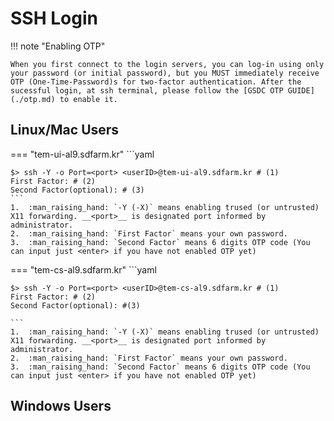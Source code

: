 # SSH Login

!!! note "Enabling OTP"

    When you first connect to the login servers, you can log-in using only your password (or initial password), but you MUST immediately receive OTP (One-Time-Password)s for two-factor authentication. After the sucessful login, at ssh terminal, please follow the [GSDC OTP GUIDE](./otp.md) to enable it. 

## Linux/Mac Users

=== "tem-ui-al9.sdfarm.kr"
    ```yaml

    $> ssh -Y -o Port=<port> <userID>@tem-ui-al9.sdfarm.kr # (1)
    First Factor: # (2)
    Second Factor(optional): # (3)    
    ```
    1.  :man_raising_hand: `-Y (-X)` means enabling trused (or untrusted) X11 forwarding. __<port>__ is designated port informed by administrator.
    2.  :man_raising_hand: `First Factor` means your own password.
    3.  :man_raising_hand: `Second Factor` means 6 digits OTP code (You can input just <enter> if you have not enabled OTP yet)

=== "tem-cs-al9.sdfarm.kr"
    ```yaml

    $> ssh -Y -o Port=<port> <userID>@tem-cs-al9.sdfarm.kr # (1)
    First Factor: # (2)
    Second Factor(optional): #(3)

    ```
    1.  :man_raising_hand: `-Y (-X)` means enabling trused (or untrusted) X11 forwarding. __<port>__ is designated port informed by administrator.
    2.  :man_raising_hand: `First Factor` means your own password.
    3.  :man_raising_hand: `Second Factor` means 6 digits OTP code (You can input just <enter> if you have not enabled OTP yet)


## Windows Users